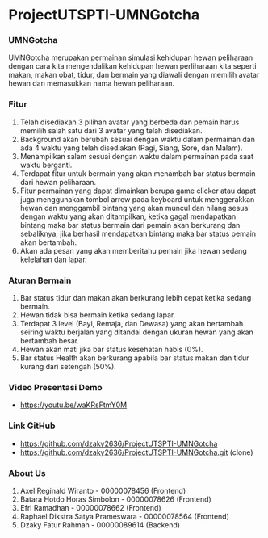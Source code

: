 # ProjectUTSPTI-UMNGotcha

### UMNGotcha
UMNGotcha merupakan permainan simulasi kehidupan hewan peliharaan dengan cara kita mengendalikan kehidupan hewan perliharaan kita seperti makan, makan obat, tidur, dan bermain yang diawali dengan memilih avatar hewan dan memasukkan nama hewan peliharaan.

### Fitur
1. Telah disediakan 3 pilihan avatar yang berbeda dan pemain harus memilih salah satu dari 3 avatar yang telah disediakan.
2. Background akan berubah sesuai dengan waktu dalam permainan dan ada 4 waktu yang telah disediakan (Pagi, Siang, Sore, dan Malam).
3. Menampilkan salam sesuai dengan waktu dalam permainan pada saat waktu berganti.
4. Terdapat fitur untuk bermain yang akan menambah bar status bermain dari hewan peliharaan.
5. Fitur permainan yang dapat dimainkan berupa game clicker atau dapat juga menggunakan tombol arrow pada keyboard untuk menggerakkan hewan dan menggambil bintang yang akan muncul dan hilang sesuai dengan waktu yang akan ditampilkan, ketika gagal mendapatkan bintang maka bar status bermain dari pemain akan berkurang dan sebaliknya, jika berhasil mendapatkan bintang maka bar status pemain akan bertambah.
6. Akan ada pesan yang akan memberitahu pemain jika hewan sedang kelelahan dan lapar.

###	Aturan Bermain
1.	Bar status tidur dan makan akan berkurang lebih cepat ketika sedang bermain.
2.	Hewan tidak bisa bermain ketika sedang lapar.
3.	Terdapat 3 level (Bayi, Remaja, dan Dewasa) yang akan bertambah seiring waktu berjalan yang ditandai dengan ukuran hewan yang akan bertambah besar.
4.	Hewan akan mati jika bar status kesehatan habis (0%).
5.	Bar status Health akan berkurang apabila bar status makan dan tidur kurang dari setengah (50%).

### Video Presentasi Demo
- https://youtu.be/waKRsFtmY0M

### Link GitHub
- https://github.com/dzaky2636/ProjectUTSPTI-UMNGotcha
- https://github.com/dzaky2636/ProjectUTSPTI-UMNGotcha.git (clone)

### About Us
1. Axel Reginald Wiranto - 00000078456 (Frontend)
2. Batara Hotdo Horas Simbolon - 00000078626 (Frontend)
3. Efri Ramadhan - 00000078662 (Frontend)
4. Raphael Dikstra Satya Prameswara - 00000078564 (Frontend)
5. Dzaky Fatur Rahman - 00000089614 (Backend)
